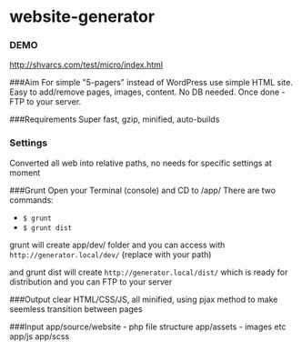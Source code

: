 # website-generator

### DEMO
http://shvarcs.com/test/micro/index.html

###Aim
For simple "5-pagers" instead of WordPress use simple HTML site. Easy to add/remove pages, images, content. No DB needed. Once done - FTP to your server.

###Requirements
Super fast, gzip, minified, auto-builds

### Settings
Converted all web into relative paths, no needs for specific settings at moment

###Grunt
Open your Terminal (console) and CD to /app/
There are two commands:

 - `$ grunt`
 - `$ grunt dist`
 
 grunt will create app/dev/ folder and you can access with 
`http://generator.local/dev/` (replace with your path)

and grunt dist will create 
`http://generator.local/dist/` which is ready for distribution and you can FTP to your server

###Output
clear HTML/CSS/JS,  all minified, using pjax method to make seemless transition between pages

###Input
app/source/website - php file structure
app/assets - images etc
app/js
app/scss




